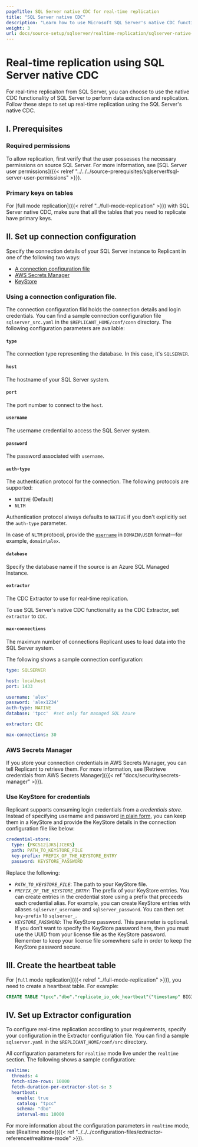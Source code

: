 ```yaml
---
pageTitle: SQL Server native CDC for real-time replication
title: "SQL Server native CDC"
description: "Learn how to use Microsoft SQL Server's native CDC functionality to extract and replicate data in real time."
weight: 3
url: docs/source-setup/sqlserver/realtime-replication/sqlserver-native-cdc
---
```


# Real-time replication using SQL Server native CDC
For real-time replicaiton from SQL Server, you can choose to use the native CDC functionality of SQL Server to perform data extraction and replication. Follow these steps to set up real-time replication using the SQL Server's native CDC.

## I. Prerequisites
### Required permissions
To allow replication, first verify that the user possesses the necessary permissions on source SQL Server. For more information, see [SQL Server user permissions]({{< relref "../../../source-prerequisites/sqlserver#sql-server-user-permissions" >}}).

### Primary keys on tables
For [full mode replication]({{< relref "../full-mode-replication" >}}) with SQL Server native CDC, make sure that all the tables that you need to replicate have primary keys.

## II. Set up connection configuration
Specify the connection details of your SQL Server instance to Replicant in one of the following two ways:

- [A connection configuration file](#using-a-connection-configuration-file)
- [AWS Secrets Manager](#aws-secrets-manager)
- [KeyStore](#use-keystore-for-credentials)

### Using a connection configuration file.
The connection configuration fild holds the connection details and login credentials.
You can find a sample connection configuration file `sqlserver_src.yaml` in the `$REPLICANT_HOME/conf/conn` directory. The following configuration parameters are available:

#### `type`
The connection type representing the database. In this case, it's `SQLSERVER`.

#### `host`
The hostname of your SQL Server system.

#### `port`
The port number to connect to the `host`.

#### `username`
The username credential to access the SQL Server system.

#### `password`
The password associated with `username`.

#### `auth-type`
The authentication protocol for the connection. The following protocols are supported:

- `NATIVE` (Default)
- `NLTM`
    
Authentication protocol always defaults to `NATIVE` if you don't explicitly set the `auth-type` parameter.

In case of `NLTM` protocol, provide the [`username`](#username) in `DOMAIN\USER` format—for example, `domain\alex`.

#### `database`
Specify the database name if the source is an Azure SQL Managed Instance.

#### `extractor`
The CDC Extractor to use for real-time replication. 

To use SQL Server's native CDC functionality as the CDC Extractor, set `extractor` to `CDC`.

#### `max-connections` 
The maximum number of connections Replicant uses to load data into the SQL Server system.

The following shows a sample connection configuration:


```YAML
type: SQLSERVER

host: localhost
port: 1433

username: 'alex'
password: 'alex1234'
auth-type: NATIVE
database: 'tpcc'  #set only for managed SQL Azure

extractor: CDC

max-connections: 30
```

### AWS Secrets Manager
If you store your connection credentials in AWS Secrets Manager, you can tell Replicant to retrieve them. For more information, see [Retrieve credentials from AWS Secrets Manager]({{< ref "docs/security/secrets-manager" >}}). 

### Use KeyStore for credentials
Replicant supports consuming login credentials from a _credentials store_. Instead of specifying username and password [in plain form](#using-a-connection-configuration-file), you can keep them in a KeyStore and provide the KeyStore details in the connection configuration file like below:

```YAML
credential-store:
  type: {PKCS12|JKS|JCEKS}
  path: PATH_TO_KEYSTORE_FILE
  key-prefix: PREFIX_OF_THE_KEYSTORE_ENTRY
  password: KEYSTORE_PASSWORD
```

Replace the following:

- *`PATH_TO_KEYSTORE_FILE`*: The path to your KeyStore file.
- *`PREFIX_OF_THE_KEYSTORE_ENTRY`*: The prefix of your KeyStore entries. You can create entries in the credential store using a prefix that preceeds each credential alias. For example, you can create KeyStore entries with aliases `sqlserver_username` and `sqlserver_password`. You can then set `key-prefix` to `sqlserver_`.
- *`KEYSTORE_PASSWORD`*: The KeyStore password. This parameter is optional. If you don’t want to specify the KeyStore password here, then you must use the UUID from your license file as the KeyStore password. Remember to keep your license file somewhere safe in order to keep the KeyStore password secure.

## III. Create the heartbeat table 
For [`full` mode replication]({{< relref "../full-mode-replication" >}}), you need to create a heartbeat table. For example:

```SQL
CREATE TABLE "tpcc"."dbo"."replicate_io_cdc_heartbeat"("timestamp" BIGINT NOT NULL, PRIMARY KEY("timestamp"))
```

## IV. Set up Extractor configuration
To configure real-time replication according to your requirements, specify your configuration in the Extractor configuration file. You can find a sample `sqlserver.yaml` in the `$REPLICANT_HOME/conf/src` directory. 

All configuration parameters for `realtime` mode live under the `realtime` section. The following shows a sample configuration:

```YAML
realtime:
  threads: 4
  fetch-size-rows: 10000
  fetch-duration-per-extractor-slot-s: 3
  heartbeat:
    enable: true
    catalog: "tpcc"
    schema: "dbo"
    interval-ms: 10000
```

For more information about the configuration parameters in `realtime` mode, see [Realtime mode]({{< ref "../../../configuration-files/extractor-reference#realtime-mode" >}}).